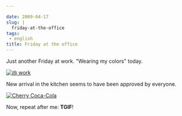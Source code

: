 ```yaml
---

date: 2009-04-17
slug: |
  friday-at-the-office
tags:
 - english
title: Friday at the office
---
```


Just another Friday at work. "Wearing my colors" today.

[![@
work](http://farm4.static.flickr.com/3307/3449413091_27d961a995_o.png)](http://www.flickr.com/photos/ogmaciel/3449413091/)

New arrival in the kitchen seems to have been approved by everyone.

[![Cherry
Coca-Cola](http://farm4.static.flickr.com/3313/3449988645_90dd334412.jpg)](http://www.flickr.com/photos/ogmaciel/3449988645/)

Now, repeat after me: **TGIF**!
